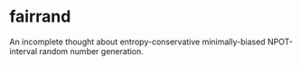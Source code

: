 fairrand
========

An incomplete thought about entropy-conservative minimally-biased NPOT-interval
random number generation.


